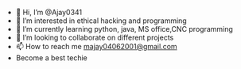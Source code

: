- 👋 Hi, I’m @Ajay0341
- 👀 I’m interested in ethical hacking and programming 
- 🌱 I’m currently learning python, java, MS office,CNC programming
- 💞️ I’m looking to collaborate on different projects
- 📫 How to reach me majay04062001@gmail.com
- Become a best techie
